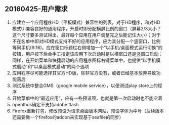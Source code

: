 ## 20160425-用户需求
1. 应建立一个应用程序HD（平板模式）兼容性的列表，对于HD程序，和对HD模式UI兼容良好的通用程序，开启时即分配横屏比例的窗口（屏幕2/3大小？这个尺寸要多测试得出，最好每个应用在用户调整完之后能记住大小）；对于不在名单中即对HD模式支持不好的应用程序，应为其分配一个竖窗口，比例等同手机(9:16)。应在窗口标题栏右侧增加一个“以手机/桌面模式运行切换”的按钮，用户按下后会手工指定该应用下次启动时是以横窗口还是竖窗口启动；同样，在开始菜单和快捷启动的应用程序图标右键菜单中，也提供“以手机模式启动”和“以桌面模式启动”的两个选项
2. 应用程序尽可能选择其官方HD版，除非官方没有，或者已经基本放弃导致功能落后
3. 测试系统中整合GMS（google mobile service），以便测试play store上的程序
4. 开始菜单中的“最近应用”，应有一些预设项，也就是第一次启动时也不能空着
5. openthos确定不支持adobe flash
6. Firefox重新打包，修改预设为请求桌面版本网站，预设字体为中号（后续版本还需要做一个firefox的addon来实现基于seafile的同步）
